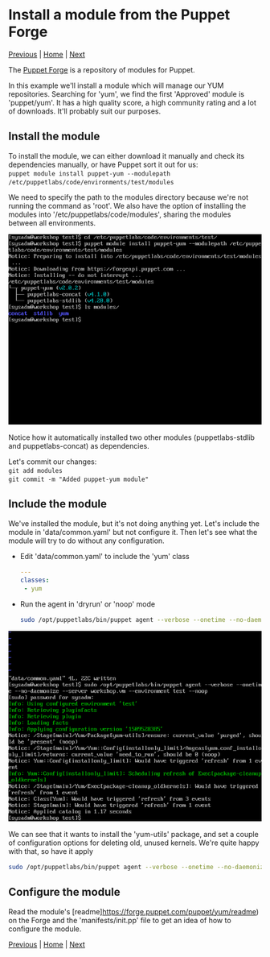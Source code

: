 # Install a module from the Puppet Forge

[Previous](create-hierarchy.md) \| [Home](index.md) \| [Next](override.md)

The [Puppet Forge](https://forge.puppet.com) is a repository of modules for Puppet.

In this example we'll install a module which will manage our YUM repositories. Searching for 'yum', we find the first 'Approved' module is 'puppet/yum'. It has a high quality score, a high community rating and a lot of downloads. It'll probably suit our purposes.

## Install the module

To install the module, we can either download it manually and check its dependencies manually, or have Puppet sort it out for us:  
`puppet module install puppet-yum --modulepath /etc/puppetlabs/code/environments/test/modules`

We need to specify the path to the modules directory because we're not running the command as 'root'. We also have the option of installing the modules into '/etc/puppetlabs/code/modules', sharing the modules between all environments.

![](images/forge-1.png)

Notice how it automatically installed two other modules (puppetlabs-stdlib and puppetlabs-concat) as dependencies.

Let's commit our changes:  
   `git add modules`  
   `git commit -m "Added puppet-yum module"`

## Include the module

We've installed the module, but it's not doing anything yet. Let's include the module in 'data/common.yaml' but not configure it. Then let's see what the module will try to do without any configuration.

* Edit 'data/common.yaml' to include the 'yum' class  
   ```yaml
   ---
   classes:
    - yum
   ```
* Run the agent in 'dryrun' or 'noop' mode  
   ```bash
   sudo /opt/puppetlabs/bin/puppet agent --verbose --onetime --no-daemonize --server workshop.vm --environment test --noop
   ```

![](images/forge-2.png)

We can see that it wants to install the 'yum-utils' package, and set a couple of configuration options for deleting old, unused kernels. We're quite happy with that, so have it apply  
```bash
sudo /opt/puppetlabs/bin/puppet agent --verbose --onetime --no-daemonize --server workshop.vm --environment test
```

## Configure the module

Read the module's [readme]https://forge.puppet.com/puppet/yum/readme) on the Forge and the 'manifests/init.pp' file to get an idea of how to configure the module.




[Previous](create-hierarchy.md) \| [Home](index.md) \| [Next](override.md)
